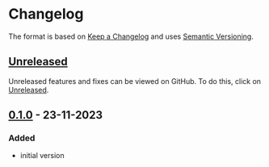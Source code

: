 # Changelog
The format is based on [Keep a Changelog](https://keepachangelog.com/en/1.1.0/) and uses [Semantic Versioning](https://semver.org/spec/v2.0.0.html).

## [Unreleased]
Unreleased features and fixes can be viewed on GitHub. To do this, click on [Unreleased].

## [0.1.0] - 23-11-2023
### Added
- initial version

[Unreleased]: https://github.com/RobinTheHood/modified-stripe/compare/0.1.0...HEAD
[0.1.0]: https://github.com/RobinTheHood/modified-stripe/releases/tag/0.1.0